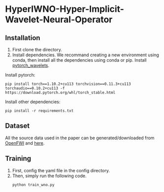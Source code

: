 # HyperIWNO-Hyper-Implicit-Wavelet-Neural-Operator

## Installation
1. First clone the directory.
2. Install dependencies. We recommand creating a new environment using conda, then install all the dependencies using conda or pip.
Install [pytorch_wavelets](https://github.com/fbcotter/pytorch_wavelets).

Install pytorch:
```
pip install torch==1.10.2+cu113 torchvision==0.11.3+cu113 torchaudio==0.10.2+cu113 -f https://download.pytorch.org/whl/torch_stable.html
```

Install other dependencies:
```
pip install -r requirements.txt
```
## Dataset
All the source data used in the paper can be generated/downloaded from [OpenFWI](https://github.com/lanl/OpenFWI) and [here](https://github.com/lu-group/fourier-deeponet-fwi).

## Training
1. First, config the yaml file in the config directory.
2. Then, simply run the following code.
   ```
   python train_wno.py
   ```
   
